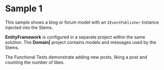 # Sample 1

This sample shows a blog or forum model with an `IEventPublisher` instance injected into the Stems.

**EntityFramework** is configured in a separate project within the same solution. The **Domain|** project contains models and messages used by the Stems.

The Functional Tests demonstrate adding new posts, liking a post and counting the number of likes.